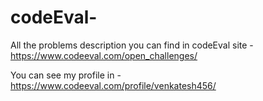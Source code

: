# codeEval-

All the problems description you can find in codeEval site - 
https://www.codeeval.com/open_challenges/

You can see my profile in -
 https://www.codeeval.com/profile/venkatesh456/
 
 